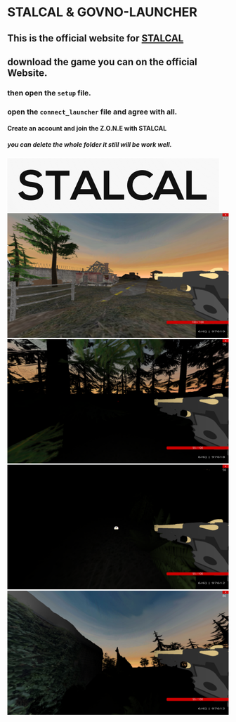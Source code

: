 #   **STALCAL & GOVNO-LAUNCHER**  

## This is the official website for [STALCAL](https://stalker-server-z2l9.onrender.com)

## download the game you can on the official Website.
### then open the `setup` file.
### open the `connect_launcher` file and agree with all.
#### Create an account and join the Z.O.N.E with STALCAL
##### you can delete the whole folder it still will be work well.

![banner](client/assets/banner.png)
![game_screenshoot1](client/assets/game_ss1%20(1).png)
![game_screenshoot1](client/assets/game_ss1%20(2).png)
![game_screenshoot1](client/assets/game_ss1%20(3).png)
![game_screenshoot1](client/assets/game_ss1%20(4).png)